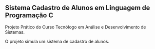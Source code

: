 ## Sistema Cadastro de Alunos em Linguagem de Programação C

Projeto Prático do Curso Tecnólogo em Análise e Desenvolvimento de Sistemas.

O projeto simula um sistema de cadastro de alunos.


